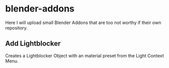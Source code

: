 # blender-addons
Here I will upload small Blender Addons that are too not worthy if their own repository.

## Add Lightblocker
Creates a Lightblocker Object with an material preset from the Light Context Menu.
